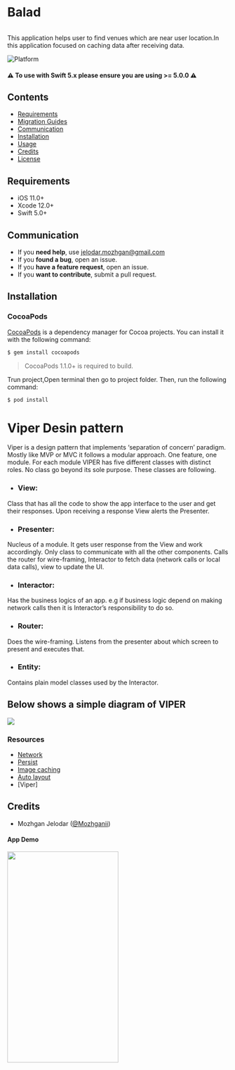 # Balad
<img src="https://digitalagencynetwork.com/wp-content/uploads/2016/05/near-me-searches-google.jpg" alt="" />

This application helps user to find  venues  which are near user location.In this application focused on caching data after receiving data.

![Platform](https://img.shields.io/cocoapods/p/SnapKit.svg?style=flat)

#### ⚠️ **To use with Swift 5.x please ensure you are using >= 5.0.0** ⚠️ 

## Contents

- [Requirements](#requirements)
- [Migration Guides](#migration-guides)
- [Communication](#communication)
- [Installation](#installation)
- [Usage](#usage)
- [Credits](#credits)
- [License](#license)

## Requirements

- iOS 11.0+
- Xcode 12.0+
- Swift 5.0+

## Communication

- If you **need help**, use <a href="mailto:jelodar.mozhgan@gmail.com?">jelodar.mozhgan@gmail.com</a>
- If you **found a bug**, open an issue.
- If you **have a feature request**, open an issue.
- If you **want to contribute**, submit a pull request.


## Installation

### CocoaPods

[CocoaPods](http://cocoapods.org) is a dependency manager for Cocoa projects. You can install it with the following command:

```bash
$ gem install cocoapods
```

> CocoaPods 1.1.0+ is required to build.

Trun project,Open terminal then go to project folder. Then, run the following command:

```bash
$ pod install
```
# Viper Desin pattern
Viper is a design pattern that implements ‘separation of concern’ paradigm. Mostly like MVP or MVC it follows a modular approach. One feature, one module. For each module VIPER has five different classes with distinct roles. No class go beyond its sole purpose. These classes are following.
- ### View:
Class that has all the code to show the app interface to the user and get their responses. Upon receiving a response View alerts the Presenter.
- ### Presenter:
Nucleus of a module. It gets user response from the View and work accordingly. Only class to communicate with all the other components. Calls the router for wire-framing, Interactor to fetch data (network calls or local data calls), view to update the UI.
- ### Interactor:
Has the business logics of an app. e.g if business logic depend on making network calls then it is Interactor’s responsibility to do so.
- ### Router: 
 Does the wire-framing. Listens from the presenter about which screen to present and executes that.
- ###  Entity: 
 Contains plain model classes used by the Interactor.
## Below shows a simple diagram of VIPER
[![](https://miro.medium.com/max/1400/1*-Mfew6qvLQ-t-DSOkY23Aw.png)](https://miro.medium.com/max/1400/1*-Mfew6qvLQ-t-DSOkY23Aw.png)


### Resources

- [Network](https://github.com/Moya/Moya)
- [Persist](https://github.com/realm/realm-cocoa)
- [Image caching](https://github.com/onevcat/Kingfisher)
- [Auto layout](https://github.com/SnapKit/SnapKit)
- [Viper] 
## Credits

- Mozhgan Jelodar ([@Mozhganii](https://twitter.com/Mozhganii))

#### App Demo
<img width = "253" height = "480" src="https://github.com/mozhgan/NearMe/blob/develop/Simulator%20Screen%20Shot%20-%20iPhone%2011%20-%202021-03-31%20at%2016.25.10.png" alt="" />
<img src="https://github.com/mozhgan/NearMe/blob/develop/Simulator%20Screen%20Shot%20-%20iPhone%2011%20-%202021-03-31%20at%2016.25.18.png" alt="" />
<img src="https://github.com/mozhgan/NearMe/blob/develop/Simulator%20Screen%20Shot%20-%20iPhone%2011%20-%202021-03-31%20at%2016.29.45.png" alt="" />
<img src="https://github.com/mozhgan/NearMe/blob/develop/Simulator%20Screen%20Shot%20-%20iPhone%2011%20-%202021-03-31%20at%2016.29.51.png" alt="" />



